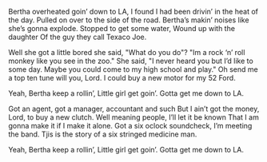 Bertha overheated goin’ down to LA,
I found I had been drivin’ in the heat of the day.
Pulled on over to the side of the road.
Bertha’s makin’ noises like she’s gonna explode.
Stopped to get some water,
Wound up with the daughter
Of the guy they call Texaco Joe.

Well she got a little bored she said, "What do you do"?
"Im a rock ‘n’ roll monkey like you see in the zoo."
She said, "I never heard you but I’d like to some day.
Maybe you could come to my high school and play."
Oh send me a top ten tune will you, Lord.
I could buy a new motor for my 52 Ford.

Yeah, Bertha keep a rollin’,
Little girl get goin’.
Gotta get me down to LA.

Got an agent, got a manager, accountant and such
But I ain’t got the money, Lord, to buy a new clutch.
Well meaning people, I’ll let it be known
That I am gonna make it if I make it alone.
Got a six oclock soundcheck, I’m meeting the band.
Tjis is the story of a six stringed medicine man.

Yeah, Bertha keep a rollin’,
Little girl get goin’.
Gotta get me down to LA.
